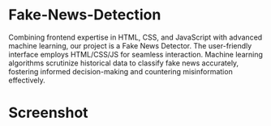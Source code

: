 # Fake-News-Detection
Combining frontend expertise in HTML, CSS, and JavaScript with advanced machine learning, our project is a Fake News Detector. The user-friendly interface employs HTML/CSS/JS for seamless interaction. Machine learning algorithms scrutinize historical data to classify fake news accurately, fostering informed decision-making and countering misinformation effectively.
# Screenshot
